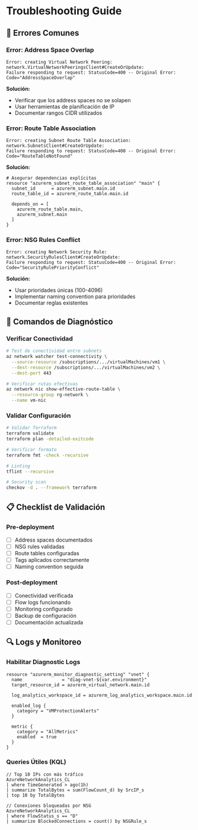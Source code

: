 # Troubleshooting Guide

## 🚨 Errores Comunes

### Error: Address Space Overlap
```
Error: creating Virtual Network Peering: network.VirtualNetworkPeeringsClient#CreateOrUpdate: 
Failure responding to request: StatusCode=400 -- Original Error: Code="AddressSpaceOverlap"
```

**Solución:**
- Verificar que los address spaces no se solapen
- Usar herramientas de planificación de IP
- Documentar rangos CIDR utilizados

### Error: Route Table Association
```
Error: creating Subnet Route Table Association: network.SubnetsClient#CreateOrUpdate: 
Failure responding to request: StatusCode=400 -- Original Error: Code="RouteTableNotFound"
```

**Solución:**
```hcl
# Asegurar dependencias explícitas
resource "azurerm_subnet_route_table_association" "main" {
  subnet_id      = azurerm_subnet.main.id
  route_table_id = azurerm_route_table.main.id
  
  depends_on = [
    azurerm_route_table.main,
    azurerm_subnet.main
  ]
}
```

### Error: NSG Rules Conflict
```
Error: creating Network Security Rule: network.SecurityRulesClient#CreateOrUpdate: 
Failure responding to request: StatusCode=400 -- Original Error: Code="SecurityRulePriorityConflict"
```

**Solución:**
- Usar prioridades únicas (100-4096)
- Implementar naming convention para prioridades
- Documentar reglas existentes

## 🔧 Comandos de Diagnóstico

### Verificar Conectividad
```bash
# Test de conectividad entre subnets
az network watcher test-connectivity \
  --source-resource /subscriptions/.../virtualMachines/vm1 \
  --dest-resource /subscriptions/.../virtualMachines/vm2 \
  --dest-port 443

# Verificar rutas efectivas
az network nic show-effective-route-table \
  --resource-group rg-network \
  --name vm-nic
```

### Validar Configuración
```bash
# Validar Terraform
terraform validate
terraform plan -detailed-exitcode

# Verificar formato
terraform fmt -check -recursive

# Linting
tflint --recursive

# Security scan
checkov -d . --framework terraform
```

## 📋 Checklist de Validación

### Pre-deployment
- [ ] Address spaces documentados
- [ ] NSG rules validadas
- [ ] Route tables configuradas
- [ ] Tags aplicados correctamente
- [ ] Naming convention seguida

### Post-deployment
- [ ] Conectividad verificada
- [ ] Flow logs funcionando
- [ ] Monitoring configurado
- [ ] Backup de configuración
- [ ] Documentación actualizada

## 🔍 Logs y Monitoreo

### Habilitar Diagnostic Logs
```hcl
resource "azurerm_monitor_diagnostic_setting" "vnet" {
  name               = "diag-vnet-${var.environment}"
  target_resource_id = azurerm_virtual_network.main.id
  
  log_analytics_workspace_id = azurerm_log_analytics_workspace.main.id
  
  enabled_log {
    category = "VMProtectionAlerts"
  }
  
  metric {
    category = "AllMetrics"
    enabled  = true
  }
}
```

### Queries Útiles (KQL)
```kql
// Top 10 IPs con más tráfico
AzureNetworkAnalytics_CL
| where TimeGenerated > ago(1h)
| summarize TotalBytes = sum(FlowCount_d) by SrcIP_s
| top 10 by TotalBytes

// Conexiones bloqueadas por NSG
AzureNetworkAnalytics_CL
| where FlowStatus_s == "D"
| summarize BlockedConnections = count() by NSGRule_s
```